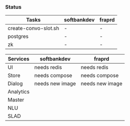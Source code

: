 ### Status

| Tasks                     | softbankdev               | fraprd                |
| ------------------------- | ------------------------- | --------------------- |
| create-convo-slot.sh      | -                         | -                     |
| postgres                  | -                         | -                     |
| zk                        | -                         | -                     |


| Services                  | softbankdev               | fraprd                |
| ------------------------- | ------------------------- | --------------------- |
| UI                        | needs redis               | needs redis           |            
| Store                     | needs compose             | needs compose         |
| Dialog                    | needs new image           | needs new image       |
| Analytics                 |
| Master                    ||
| NLU                       ||
| SLAD                      ||
